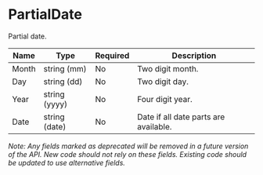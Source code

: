 # PartialDate

Partial date.

| Name | Type | Required | Description |
| - | - | - | - |
| Month | string (mm) | No | Two digit month. |
| Day | string (dd) | No | Two digit day. |
| Year | string (yyyy) | No | Four digit year. |
| Date | string (date) | No | Date if all date parts are available. |

*Note: Any fields marked as deprecated will be removed in a future version of the API. New code should not rely on these fields. Existing code should be updated to use alternative fields.*
